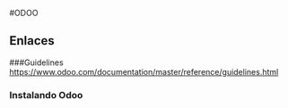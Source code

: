 #ODOO
## Enlaces
###Guidelines
https://www.odoo.com/documentation/master/reference/guidelines.html

### Instalando Odoo